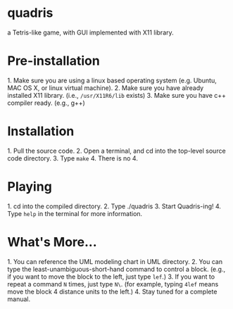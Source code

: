 quadris
=======

a Tetris-like game, with GUI implemented with X11 library.

<h1>Pre-installation</h1>
1. Make sure you are using a linux based operating system (e.g. Ubuntu, MAC OS X, or linux virtual machine).
2. Make sure you have already installed X11 library. (i.e., <pre style="display:inline"><code>/usr/X11R6/lib</code></pre> exists)
3. Make sure you have c++ compiler ready. (e.g., g++)

<h1>Installation</h1>
1. Pull the source code.
2. Open a terminal, and cd into the top-level source code directory.
3. Type <code>make</code>
4. There is no 4.

<h1>Playing</h1>
1. cd into the compiled directory.
2. Type ./quadris
3. Start Quadris-ing!
4. Type <code>help</code> in the terminal for more information.

<h1>What's More...</h1>
1. You can reference the UML modeling chart in UML directory.
2. You can type the least-unambiguous-short-hand command to control a block. 
    (e.g., if you want to move the block to the left, just type <code>lef</code>.)
3. If you want to repeat a command <code>N</code> times, just type <code>N\<command\></code>.
    (for example, typing <code>4lef</code> means move the block 4 distance units to the left.)
4. Stay tuned for a complete manual.
